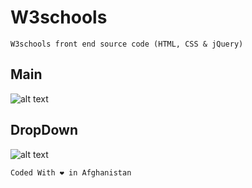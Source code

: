 # W3schools
```
W3schools front end source code (HTML, CSS & jQuery)
```

## Main 

![alt text](https://i.imgur.com/GBMOIej.png)


## DropDown
 
 ![alt text](https://i.imgur.com/PppMiDt.png)

```
Coded With ❤️ in Afghanistan
```
